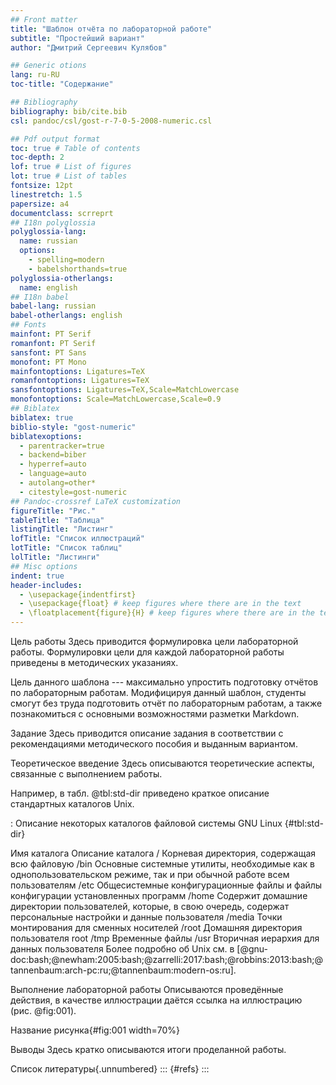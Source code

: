 ```yaml
---
## Front matter
title: "Шаблон отчёта по лабораторной работе"
subtitle: "Простейший вариант"
author: "Дмитрий Сергеевич Кулябов"

## Generic otions
lang: ru-RU
toc-title: "Содержание"

## Bibliography
bibliography: bib/cite.bib
csl: pandoc/csl/gost-r-7-0-5-2008-numeric.csl

## Pdf output format
toc: true # Table of contents
toc-depth: 2
lof: true # List of figures
lot: true # List of tables
fontsize: 12pt
linestretch: 1.5
papersize: a4
documentclass: scrreprt
## I18n polyglossia
polyglossia-lang:
  name: russian
  options:
	- spelling=modern
	- babelshorthands=true
polyglossia-otherlangs:
  name: english
## I18n babel
babel-lang: russian
babel-otherlangs: english
## Fonts
mainfont: PT Serif
romanfont: PT Serif
sansfont: PT Sans
monofont: PT Mono
mainfontoptions: Ligatures=TeX
romanfontoptions: Ligatures=TeX
sansfontoptions: Ligatures=TeX,Scale=MatchLowercase
monofontoptions: Scale=MatchLowercase,Scale=0.9
## Biblatex
biblatex: true
biblio-style: "gost-numeric"
biblatexoptions:
  - parentracker=true
  - backend=biber
  - hyperref=auto
  - language=auto
  - autolang=other*
  - citestyle=gost-numeric
## Pandoc-crossref LaTeX customization
figureTitle: "Рис."
tableTitle: "Таблица"
listingTitle: "Листинг"
lofTitle: "Список иллюстраций"
lotTitle: "Список таблиц"
lolTitle: "Листинги"
## Misc options
indent: true
header-includes:
  - \usepackage{indentfirst}
  - \usepackage{float} # keep figures where there are in the text
  - \floatplacement{figure}{H} # keep figures where there are in the text
---
```

Цель работы
Здесь приводится формулировка цели лабораторной работы. Формулировки цели для каждой лабораторной работы приведены в методических указаниях.

Цель данного шаблона --- максимально упростить подготовку отчётов по лабораторным работам. Модифицируя данный шаблон, студенты смогут без труда подготовить отчёт по лабораторным работам, а также познакомиться с основными возможностями разметки Markdown.

Задание
Здесь приводится описание задания в соответствии с рекомендациями методического пособия и выданным вариантом.

Теоретическое введение
Здесь описываются теоретические аспекты, связанные с выполнением работы.

Например, в табл. @tbl:std-dir приведено краткое описание стандартных каталогов Unix.

: Описание некоторых каталогов файловой системы GNU Linux {#tbl:std-dir}

Имя каталога	Описание каталога
/	Корневая директория, содержащая всю файловую
/bin 	Основные системные утилиты, необходимые как в однопользовательском режиме, так и при обычной работе всем пользователям
/etc	Общесистемные конфигурационные файлы и файлы конфигурации установленных программ
/home	Содержит домашние директории пользователей, которые, в свою очередь, содержат персональные настройки и данные пользователя
/media	Точки монтирования для сменных носителей
/root	Домашняя директория пользователя root
/tmp	Временные файлы
/usr	Вторичная иерархия для данных пользователя
Более подробно об Unix см. в [@gnu-doc:bash;@newham:2005:bash;@zarrelli:2017:bash;@robbins:2013:bash;@tannenbaum:arch-pc:ru;@tannenbaum:modern-os:ru].

Выполнение лабораторной работы
Описываются проведённые действия, в качестве иллюстрации даётся ссылка на иллюстрацию (рис. @fig:001).

Название рисунка{#fig:001 width=70%}

Выводы
Здесь кратко описываются итоги проделанной работы.

Список литературы{.unnumbered}
::: {#refs} :::
